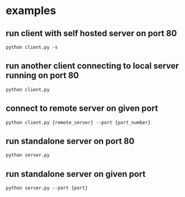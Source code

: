 # examples
## run client with self hosted server on port 80
```
python client.py -s
```
## run another client connecting to local server running on port 80
```
python client.py
```
## connect to remote server on given port
```
python client.py {remote_server} --port {port_number}
```

## run standalone server on port 80
```
python server.py
```
## run standalone server on given port
```
python server.py --port {port}
```


